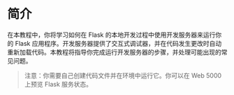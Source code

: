 # 简介

在本教程中，你将学习如何在 Flask 的本地开发过程中使用开发服务器来运行你的 Flask 应用程序。开发服务器提供了交互式调试器，并在代码发生更改时自动重新加载代码。本教程将指导你完成运行开发服务器的步骤，并处理可能出现的常见问题。

> 注意：你需要自己创建代码文件并在环境中运行它。你可以在 Web 5000 上预览 Flask 服务状态。
